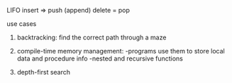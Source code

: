 LIFO
insert => push (append)
delete = pop

use cases

1. backtracking: find the correct path through a maze

2. compile-time memory management:
   -programs use them to store local data and procedure info
   -nested and recursive functions

3. depth-first search
